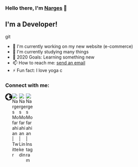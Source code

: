 
### Hello there, I'm [Narges](https:/www.manuelricci.com) 👋

## I'm a Developer!

git

- 🔭 I'm currently working on my new website (e-commerce)
- 🌱 I'm currently studying many things
- 💯 2020 Goals: Learning something new 
- 📫 How to reach me: [send an email](mofarahian.narges@gmail.com)
- ⚡ Fun fact: I love yoga c


### Connect with me:

[<img align="left" alt="NargesMofarahian.com" width="22px" src="https://raw.githubusercontent.com/iconic/open-iconic/master/svg/globe.svg">](https:/www.nargesmofarahian.com)
[<img align="left" alt="Narges Mofarahian | Twitter" width="22px" src="https://cdn.jsdelivr.net/npm/simple-icons@v3/icons/twitter.svg">](https://twitter.com/NMofarahian)
[<img align="left" alt="Narges Mofarahian | Linkedin" width="22px" src="https://cdn.jsdelivr.net/npm/simple-icons@v3/icons/linkedin.svg">](https://www.linkedin.com/in/narges-mofarahian-38b8307b/)
[<img align="left" alt="Narges Mofarahian | Instagram" width="22px" src="https://cdn.jsdelivr.net/npm/simple-icons@v3/icons/instagram.svg">](https://www.instagram.com/nargesmofarahian/)